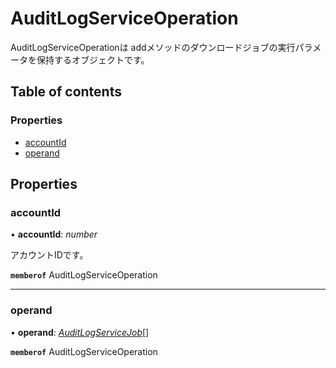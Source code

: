 # AuditLogServiceOperation


<div lang=\"ja\">AuditLogServiceOperationは addメソッドのダウンロードジョブの実行パラメータを保持するオブジェクトです。</div> 

## Table of contents

### Properties

- [accountId](auditlogserviceoperation.md#accountid)
- [operand](auditlogserviceoperation.md#operand)

## Properties

### accountId

• **accountId**: *number*

<div lang=\"ja\">アカウントIDです。</div> 

**`memberof`** AuditLogServiceOperation

___

### operand

• **operand**: [*AuditLogServiceJob*](auditlogservicejob.md)[]

**`memberof`** AuditLogServiceOperation
